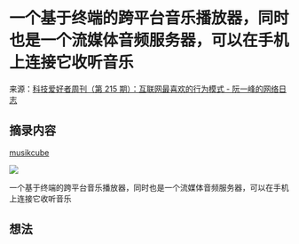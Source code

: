 # 一个基于终端的跨平台音乐播放器，同时也是一个流媒体音频服务器，可以在手机上连接它收听音乐
来源：[科技爱好者周刊（第 215 期）：互联网最喜欢的行为模式 - 阮一峰的网络日志](https://www.ruanyifeng.com/blog/2022/07/weekly-issue-215.html)

## 摘录内容

[musikcube](https://github.com/clangen/musikcube)

![](https://cdn.beekka.com/blogimg/asset/202205/bg2022052701.webp)

一个基于终端的跨平台音乐播放器，同时也是一个流媒体音频服务器，可以在手机上连接它收听音乐

## 想法

